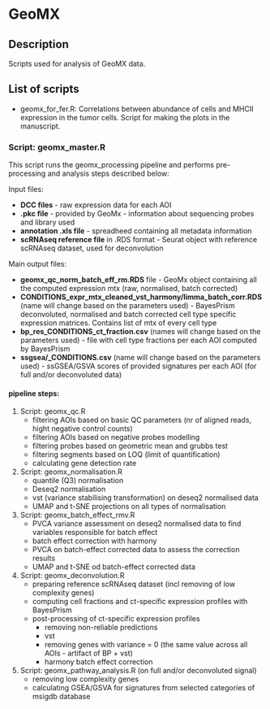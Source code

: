 # GeoMX

## Description
Scripts used for analysis of GeoMX data.


## List of scripts

- geomx_for_fer.R: Correlations between abundance of cells and MHCII expression in the tumor cells. Script for making the plots in the manuscript.



### Script: geomx_master.R
This script runs the geomx_processing pipeline and performs pre-processing and analysis steps described below:

Input files:
* **DCC files** - raw expression data for each AOI
* **.pkc file** - provided by GeoMx - information about sequencing probes and library used
* **annotation .xls file** - spreadheed containing all metadata information
* **scRNAseq reference file** in .RDS format - Seurat object with reference scRNAseq dataset, used for deconvolution

Main output files:
* **geomx_qc_norm_batch_eff_rm.RDS** file - GeoMx object containing all the computed expression mtx (raw, normalised, batch corrected)
* **CONDITIONS_expr_mtx_cleaned_vst_harmony/limma_batch_corr.RDS** (name will change based on the parameters used) -
  BayesPrism deconvoluted, normalised and batch corrected cell type specific expression matrices. Contains list of mtx of every cell type
* **bp_res_CONDITIONS_ct_fraction.csv** (names will change based on the parameters used) -
  file with cell type fractions per each AOI computed by BayesPrism
* **ssgsea/_CONDITIONS.csv** (name will change based on the parameters used) - ssGSEA/GSVA scores of provided signatures per each AOI (for full and/or deconvoluted data)

#### pipeline steps:

1. Script: geomx_qc.R
    * filtering AOIs based on basic QC parameters (nr of aligned reads, hight negative control counts)
    * filtering AOIs based on negative probes modelling
    * filtering probes based on geometric mean and grubbs test
    * filtering segments based on LOQ (limit of quantification)
    * calculating gene detection rate  
3. Script: geomx_normalisation.R
    * quantile (Q3) normalisation
    * Deseq2 normalisation
    * vst (variance stabilising transformation) on deseq2 normalised data
    * UMAP and t-SNE projections on all types of normalisation
4. Script: geomx_batch_effect_rmv.R
    * PVCA variance assessment on deseq2 normalised data to find variables responsible for batch effect
    * batch effect correction with harmony
    * PVCA on batch-effect corrected data to assess the correction results
    * UMAP and t-SNE od batch-effect corrected data
5. Script: geomx_deconvolution.R
   * preparing reference scRNAseq dataset (incl removing of low complexity genes)
   * computing cell fractions and ct-specific expression profiles with BayesPrism
   * post-processing of ct-specific expression profiles
       * removing non-reliable predictions
       * vst
       * removing genes with variance = 0 (the same value across all AOIs - artifact of BP + vst)
       * harmony batch effect correction
6. Script: geomx_pathway_analysis.R (on full and/or deconvoluted signal)
   *  removing low complexity genes
   *  calculating GSEA/GSVA for signatures from selected categories of msigdb database
